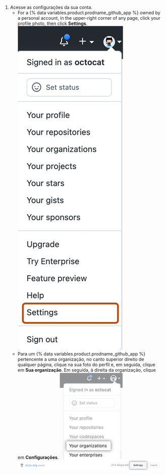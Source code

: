 1. Acesse as configurações da sua conta.
   - For a {% data variables.product.prodname_github_app %} owned by a personal account, in the upper-right corner of any page, click your profile photo, then click **Settings**. ![Ícone Settings (Configurações) na barra de usuário](/assets/images/settings/userbar-account-settings_post2dot12.png)
   - Para um {% data variables.product.prodname_github_app %} pertencente a uma organização, no canto superior direito de qualquer página, clique na sua foto do perfil e, em seguida, clique em **Sua organização**. Em seguida, à direita da organização, clique em **Configurações**. ![Suas organizações no menu de perfil](/assets/images/help/profile/your-organizations.png) ![Botão de configurações](/assets/images/help/organizations/settings-button.png)
